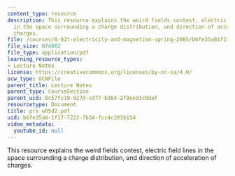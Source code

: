 ```yaml
---
content_type: resource
description: This resource explains the weird fields contest, electric field lines
  in the space surrounding a charge distribution, and direction of acceleration of
  charges.
file: /courses/8-02t-electricity-and-magnetism-spring-2005/b6fe35a81f1772227b34fcc4c281b154_prs_w05d2.pdf
file_size: 874862
file_type: application/pdf
learning_resource_types:
- Lecture Notes
license: https://creativecommons.org/licenses/by-nc-sa/4.0/
ocw_type: OCWFile
parent_title: Lecture Notes
parent_type: CourseSection
parent_uid: 8c57fc19-927d-cd77-b384-2f8eed1c0daf
resourcetype: Document
title: prs_w05d2.pdf
uid: b6fe35a8-1f17-7222-7b34-fcc4c281b154
video_metadata:
  youtube_id: null
---
```

This resource explains the weird fields contest, electric field lines in the space surrounding a charge distribution, and direction of acceleration of charges.